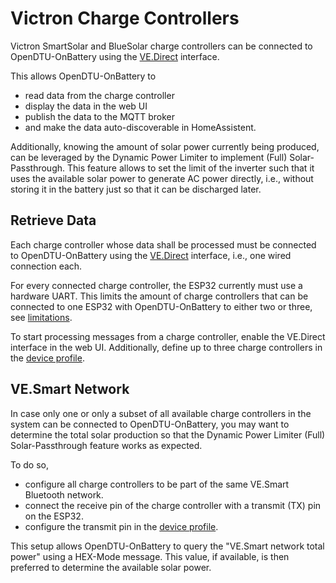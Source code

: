 # Victron Charge Controllers

Victron SmartSolar and BlueSolar charge controllers can be connected to
OpenDTU-OnBattery using the [VE.Direct](vedirect.md) interface.

This allows OpenDTU-OnBattery to

* read data from the charge controller
* display the data in the web UI
* publish the data to the MQTT broker
* and make the data auto-discoverable in HomeAssistent.

Additionally, knowing the amount of solar power currently being produced, can
be leveraged by the Dynamic Power Limiter to implement (Full)
Solar-Passthrough. This feature allows to set the limit of the inverter such
that it uses the available solar power to generate AC power directly, i.e.,
without storing it in the battery just so that it can be discharged later.

## Retrieve Data

Each charge controller whose data shall be processed must be connected to
OpenDTU-OnBattery using the [VE.Direct](vedirect.md) interface, i.e., one wired
connection each.

For every connected charge controller, the ESP32 currently must use a hardware
UART. This limits the amount of charge controllers that can be connected to one
ESP32 with OpenDTU-OnBattery to either two or three, see
[limitations](limitations.md).

To start processing messages from a charge controller, enable the VE.Direct
interface in the web UI. Additionally, define up to three charge controllers in
the [device profile](../firmware/device_profiles.md).

## VE.Smart Network

In case only one or only a subset of all available charge controllers in the
system can be connected to OpenDTU-OnBattery, you may want to determine the
total solar production so that the Dynamic Power Limiter (Full)
Solar-Passthrough feature works as expected.

To do so,

* configure all charge controllers to be part of the same VE.Smart Bluetooth network.
* connect the receive pin of the charge controller with a transmit (TX) pin on the ESP32.
* configure the transmit pin in the [device profile](../firmware/device_profiles.md).

This setup allows OpenDTU-OnBattery to query the "VE.Smart network total power"
using a HEX-Mode message. This value, if available, is then preferred to
determine the available solar power.
